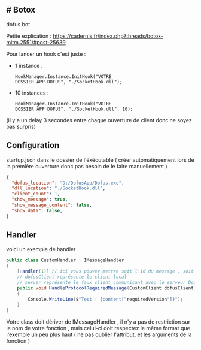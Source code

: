 <h2># Botox</h2>
dofus bot

Petite explication : https://cadernis.fr/index.php?threads/botox-mitm.2551/#post-25639

Pour lancer un hook c'est juste : </br>
  - 1 instance : <pre><code class='language-cs'>HookManager.Instance.InitHook("VOTRE DOSSIER APP DOFUS", "./SocketHook.dll");</code></pre> 
  
  - 10 instances : <pre><code class='language-cs'>HookManager.Instance.InitHook("VOTRE DOSSIER APP DOFUS", "./SocketHook.dll", 10); </code></pre> 
  
  (il y a un delay 3 secondes entre chaque ouverture de client donc ne soyez pas surpris) </br> 

<h2> Configuration </h2>

startup.json dans le dossier de l'éxécutable ( créer automatiquement lors de la première ouverture donc pas besoin de le faire manuellement )
```json
{
  "dofus_location": "D:/DofusApp/Dofus.exe",
  "dll_location": "./SocketHook.dll",
  "client_count": 1,
  "show_message": true,
  "show_message_content": false,
  "show_data": false,
}
```

<h2> Handler </h2>

voici un exemple de handler

```csharp
public class CustomHandler : IMessageHandler
{
    [Handler(1)] // ici vous pouvez mettre soit l'id du message , soit le nom du message
    // dofusClient représente le client local
    // server représente le faux client communicant avec le serveur Dofus
    public void HandleProtocolRequiredMessage(CustomClient dofusClient, CustomClient server, NetworkElementField message, ProtocolJsonContent content)
    {
        Console.WriteLine($"Test : {content["requiredVersion"]}");
    }
}
``` 
Votre class doit dériver de IMessageHandler , il n'y a pas de restriction sur le nom de votre fonction , mais celui-ci doit respectez le même format que l'exemple un peu plus haut ( ne pas oublier l'attribut, et les arguments de la fonction  )

